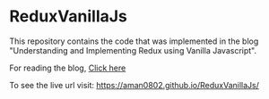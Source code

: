 # ReduxVanillaJs
This repository contains the code that was implemented in the blog "Understanding and Implementing Redux using Vanilla Javascript".

For reading the blog, [Click here](https://pixeltocode-ghost-api.herokuapp.com/understanding-and-implementing-redux-using-vanilla-javascript/)

To see the live url visit: https://aman0802.github.io/ReduxVanillaJs/
